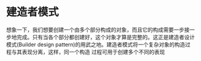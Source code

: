 # 建造者模式

想象一下，我们想要创建一个由多个部分构成的对象，而且它的构成需要一步接一步地完成。只有当各个部分都创建好，这个对象才算是完整的。这正是建造者设计模式(Builder design pattern)的用武之地。建造者模式将一个复杂对象的构造过程与其表现分离，这样，同一个构造 过程可用于创建多个不同的表现